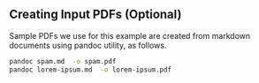 ## Creating Input PDFs (Optional)

Sample PDFs we use for this example are created from markdown documents using pandoc utility, as follows.

```bash
pandoc spam.md  -o spam.pdf
pandoc lorem-ipsum.md  -o lorem-ipsum.pdf
```